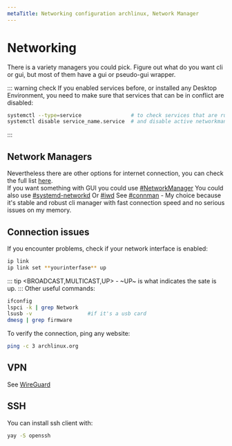 ```yaml
---
metaTitle: Networking configuration archlinux, Network Manager
---
```

# Networking
<a id="networking"></a>
There is a variety managers you could pick.
Figure out what do you want cli or gui, but most of them have a gui or pseudo-gui wrapper. 

::: warning check
If you enabled services before, or installed any Desktop Environment,
you need to make sure that services that can be in conflict are disabled:
```sh
systemctl --type=service                # to check services that are running
systemctl disable service_name.service  # and disable active networkmanager.service / connman.service / et.c.
```
:::

## Network Managers
<a id="network-managers"></a>
Nevertheless there are other options for internet connection, you can check the full list [here](https://wiki.archlinux.org/index.php/Network_configuration#Network_managers).   
If you want something with GUI you could use [#NetworkManager](#network-manager)
You could also use [#systemd-networkd](/environment/systemd#systemd-networkd)
Or [#iwd](/environment/iwd)
See [#connman](#connman) - My choice because it's stable and robust cli manager with fast connection speed and no serious issues on my memory.   

## Connection issues
If you encounter problems, check if your network interface is enabled:
```sh
ip link
ip link set **yourinterfase** up
```
::: tip
<BROADCAST,MULTICAST,UP> - ~UP~ is what indicates the sate is up.
:::
Other useful commands:
```sh
ifconfig
lspci -k | grep Network
lsusb -v                  #if it's a usb card
dmesg | grep firmware
```

To verify the connection, ping any website:
```sh
ping -c 3 archlinux.org
```

## VPN
<a id="vpn"></a>
See [WireGuard](/environment/WireGuard)

## SSH
You can install ssh client with:
```sh
yay -S openssh
```
